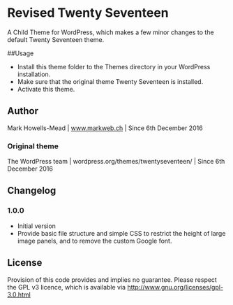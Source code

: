 # Revised Twenty Seventeen
A Child Theme for WordPress, which makes a few minor changes to the default Twenty Seventeen theme.

##Usage
* Install this theme folder to the Themes directory in your WordPress installation.
* Make sure that the original theme Twenty Seventeen is installed.
* Activate this theme.

## Author
Mark Howells-Mead | www.markweb.ch | Since 6th December 2016

### Original theme
The WordPress team | wordpress.org/themes/twentyseventeen/ | Since 6th December 2016

## Changelog

### 1.0.0
* Initial version
* Provide basic file structure and simple CSS to restrict the height of large image panels, and to remove the custom Google font.

## License
Provision of this code provides and implies no guarantee. Please respect the GPL v3 licence, which is available via http://www.gnu.org/licenses/gpl-3.0.html
